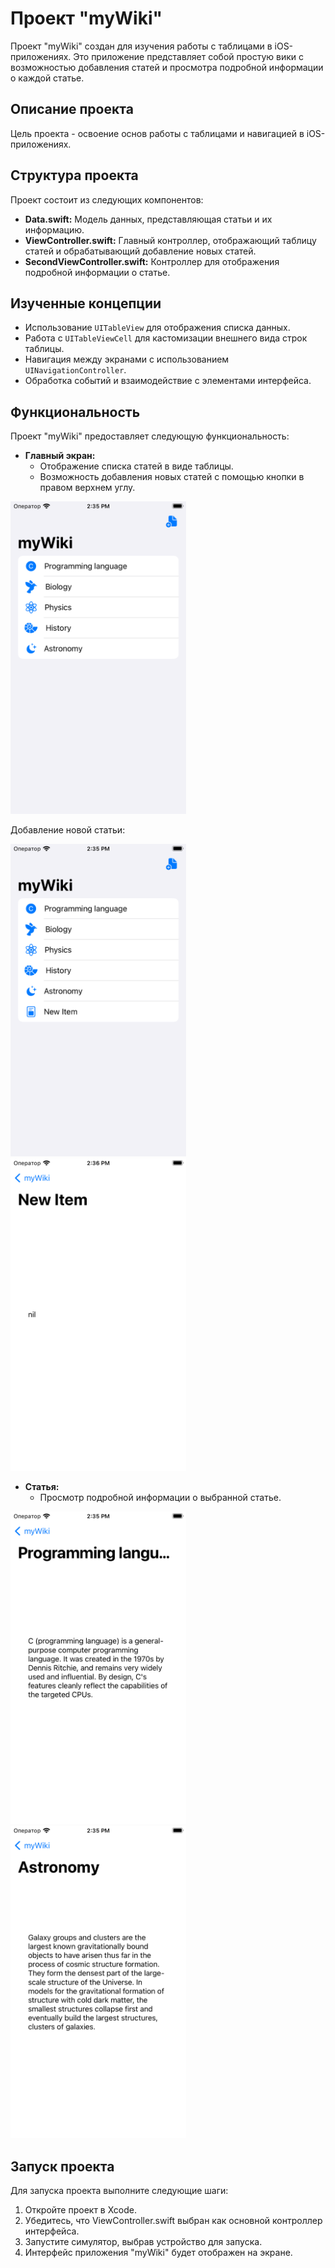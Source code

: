 # Проект "myWiki"

Проект "myWiki" создан для изучения работы с таблицами в iOS-приложениях. Это приложение представляет собой простую вики с возможностью добавления статей и просмотра подробной информации о каждой статье.

## Описание проекта

Цель проекта - освоение основ работы с таблицами и навигацией в iOS-приложениях.

## Структура проекта

Проект состоит из следующих компонентов:

- **Data.swift:** Модель данных, представляющая статьи и их информацию.
- **ViewController.swift:** Главный контроллер, отображающий таблицу статей и обрабатывающий добавление новых статей.
- **SecondViewController.swift:** Контроллер для отображения подробной информации о статье.

## Изученные концепции

- Использование `UITableView` для отображения списка данных.
- Работа с `UITableViewCell` для кастомизации внешнего вида строк таблицы.
- Навигация между экранами с использованием `UINavigationController`.
- Обработка событий и взаимодействие с элементами интерфейса.

## Функциональность

Проект "myWiki" предоставляет следующую функциональность:

- **Главный экран:**
  - Отображение списка статей в виде таблицы.
  - Возможность добавления новых статей с помощью кнопки в правом верхнем углу.

<div>
  <img src="Assets/01.png" alt="01" height="500">
</div>

Добавление новой статьи:

<div>
  <img src="Assets/04.png" alt="03" height="500" style="margin-right: 30px;">
  <img src="Assets/05.png" alt="01" height="500">
</div>

- **Статья:**
  - Просмотр подробной информации о выбранной статье.

<div>
  <img src="Assets/02.png" alt="03" height="500" style="margin-right: 30px;">
  <img src="Assets/03.png" alt="01" height="500">
</div>

## Запуск проекта

Для запуска проекта выполните следующие шаги:

1. Откройте проект в Xcode.
2. Убедитесь, что ViewController.swift выбран как основной контроллер интерфейса.
3. Запустите симулятор, выбрав устройство для запуска.
4. Интерфейс приложения "myWiki" будет отображен на экране.

